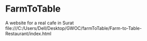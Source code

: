 # FarmToTable
A website for a real cafe in Surat
file:///C:/Users/Dell/Desktop/GWOC/farmToTable/Farm-to-Table-Restaurant/index.html
